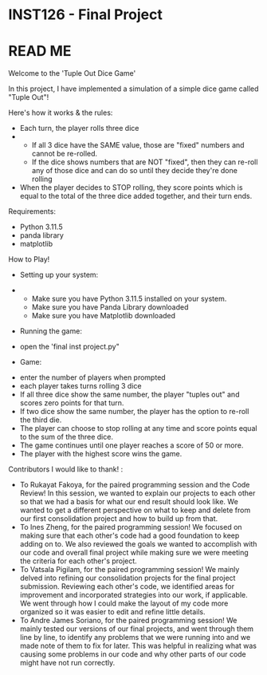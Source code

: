 # INST126 - Final Project 
# READ ME

Welcome to the 'Tuple Out Dice Game'

In this project, I have implemented a simulation of a simple dice game called "Tuple Out"!

Here's how it works & the rules:
+ Each turn, the player rolls three dice
+ - If all 3 dice have the SAME value, those are "fixed" numbers and cannot be re-rolled.
  - If the dice shows numbers that are NOT "fixed", then they can re-roll any of those dice and can do so until they decide they're done rolling
+ When the player decides to STOP rolling, they score points which is equal to the total of the three dice added together, and their turn ends.

Requirements:
+ Python 3.11.5
+ panda library
+ matplotlib

How to Play!
+ Setting up your system:
+ -  Make sure you have Python 3.11.5 installed on your system.
  - Make sure you have Panda Library downloaded 
  - Make sure you have Matplotlib downloaded
+ Running the game:
+   open the 'final inst project.py"

+   Game:
-  enter the number of players when prompted
-  each player takes turns rolling 3 dice
-  If all three dice show the same number, the player "tuples out" and scores zero points for that turn.
-  If two dice show the same number, the player has the option to re-roll the third die.
-  The player can choose to stop rolling at any time and score points equal to the sum of the three dice.
-  The game continues until one player reaches a score of 50 or more.
-  The player with the highest score wins the game. 

Contributors I would like to thank! : 
+ To Rukayat Fakoya, for the paired programming session and the Code Review! In this session, we wanted to explain our projects to each other so that we had a basis for what our end result should look like. We wanted to get a different perspective on what to keep and delete from our first consolidation project and how to build up from that. 
+ To Ines Zheng, for the paired programming session! We focused on making sure that each other's code had a good foundation to keep adding on to. We also reviewed the goals we wanted to accomplish with our code and overall final project while making sure we were meeting the criteria for each other's project.
+ To Vatsala Pigilam, for the paired programming session! We mainly delved into refining our consolidation projects for the final project submission. Reviewing each other's code, we identified areas for improvement and incorporated strategies into our work, if applicable. We went through how I could make the layout of my code more organized so it was easier to edit and refine little details.
+ To Andre James Soriano, for the paired programming session! We mainly tested our versions of our final projects, and went through them line by line, to identify any problems that we were running into and we made note of them to fix for later. This was helpful in realizing what was causing some problems in our code and why other parts of our code might have not run correctly.
